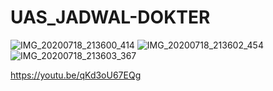 # UAS_JADWAL-DOKTER
![IMG_20200718_213600_414](https://user-images.githubusercontent.com/37741976/87854895-263ee480-c93f-11ea-8882-e3f8b764d12d.jpg)
![IMG_20200718_213602_454](https://user-images.githubusercontent.com/37741976/87854905-35be2d80-c93f-11ea-999c-19f5fe1d80d7.jpg)
![IMG_20200718_213603_367](https://user-images.githubusercontent.com/37741976/87854912-3eaeff00-c93f-11ea-9d6d-937963dc3837.jpg)

https://youtu.be/qKd3oU67EQg
